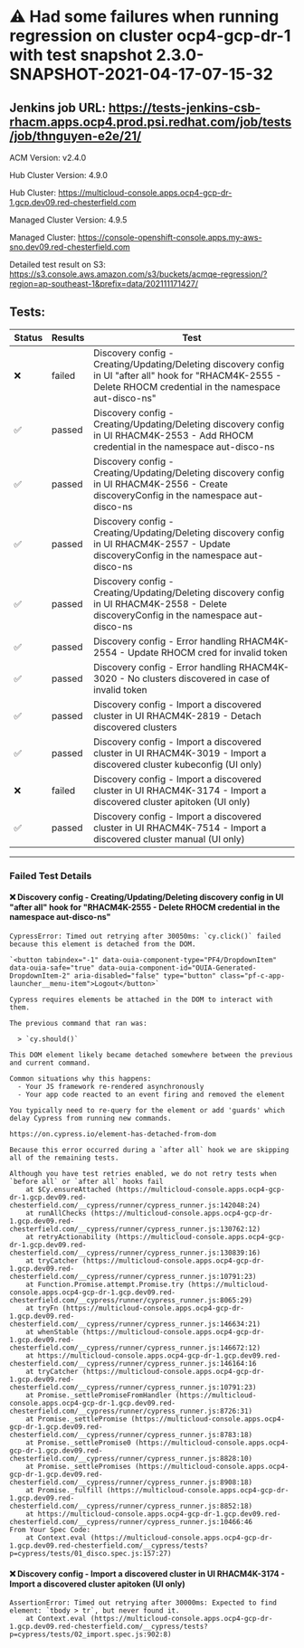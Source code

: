 # :warning: Had some failures when running regression on cluster ocp4-gcp-dr-1 with test snapshot 2.3.0-SNAPSHOT-2021-04-17-07-15-32 

## Jenkins job URL: https://tests-jenkins-csb-rhacm.apps.ocp4.prod.psi.redhat.com/job/tests/job/thnguyen-e2e/21/


ACM Version: v2.4.0

Hub Cluster Version: 4.9.0

Hub Cluster: https://multicloud-console.apps.ocp4-gcp-dr-1.gcp.dev09.red-chesterfield.com

Managed Cluster Version: 4.9.5

Managed Cluster: https://console-openshift-console.apps.my-aws-sno.dev09.red-chesterfield.com

Detailed test result on S3: https://s3.console.aws.amazon.com/s3/buckets/acmqe-regression/?region=ap-southeast-1&prefix=data/202111171427/

## Tests:

|Status|Results|Test|
|---|---|---|
| :x: | failed | Discovery config - Creating/Updating/Deleting discovery config in UI "after all" hook for "RHACM4K-2555 - Delete RHOCM credential in the namespace aut-disco-ns" |
| :white_check_mark: | passed | Discovery config - Creating/Updating/Deleting discovery config in UI RHACM4K-2553 - Add RHOCM credential in the namespace aut-disco-ns |
| :white_check_mark: | passed | Discovery config - Creating/Updating/Deleting discovery config in UI RHACM4K-2556 - Create discoveryConfig in the namespace aut-disco-ns |
| :white_check_mark: | passed | Discovery config - Creating/Updating/Deleting discovery config in UI RHACM4K-2557 - Update discoveryConfig in the namespace aut-disco-ns |
| :white_check_mark: | passed | Discovery config - Creating/Updating/Deleting discovery config in UI RHACM4K-2558 - Delete discoveryConfig in the namespace aut-disco-ns |
| :white_check_mark: | passed | Discovery config - Error handling RHACM4K-2554 - Update RHOCM cred for invalid token |
| :white_check_mark: | passed | Discovery config - Error handling RHACM4K-3020 - No clusters discovered in case of invalid token |
| :white_check_mark: | passed | Discovery config - Import a discovered cluster in UI RHACM4K-2819 - Detach discovered clusters |
| :white_check_mark: | passed | Discovery config - Import a discovered cluster in UI RHACM4K-3019 - Import a discovered cluster kubeconfig (UI only) |
| :x: | failed | Discovery config - Import a discovered cluster in UI RHACM4K-3174 - Import a discovered cluster apitoken (UI only) |
| :white_check_mark: | passed | Discovery config - Import a discovered cluster in UI RHACM4K-7514 - Import a discovered cluster manual (UI only) |


---

### Failed Test Details

#### :x: Discovery config - Creating/Updating/Deleting discovery config in UI "after all" hook for "RHACM4K-2555 - Delete RHOCM credential in the namespace aut-disco-ns"

```
CypressError: Timed out retrying after 30050ms: `cy.click()` failed because this element is detached from the DOM.

`<button tabindex="-1" data-ouia-component-type="PF4/DropdownItem" data-ouia-safe="true" data-ouia-component-id="OUIA-Generated-DropdownItem-2" aria-disabled="false" type="button" class="pf-c-app-launcher__menu-item">Logout</button>`

Cypress requires elements be attached in the DOM to interact with them.

The previous command that ran was:

  > `cy.should()`

This DOM element likely became detached somewhere between the previous and current command.

Common situations why this happens:
  - Your JS framework re-rendered asynchronously
  - Your app code reacted to an event firing and removed the element

You typically need to re-query for the element or add 'guards' which delay Cypress from running new commands.

https://on.cypress.io/element-has-detached-from-dom

Because this error occurred during a `after all` hook we are skipping all of the remaining tests.

Although you have test retries enabled, we do not retry tests when `before all` or `after all` hooks fail
    at $Cy.ensureAttached (https://multicloud-console.apps.ocp4-gcp-dr-1.gcp.dev09.red-chesterfield.com/__cypress/runner/cypress_runner.js:142048:24)
    at runAllChecks (https://multicloud-console.apps.ocp4-gcp-dr-1.gcp.dev09.red-chesterfield.com/__cypress/runner/cypress_runner.js:130762:12)
    at retryActionability (https://multicloud-console.apps.ocp4-gcp-dr-1.gcp.dev09.red-chesterfield.com/__cypress/runner/cypress_runner.js:130839:16)
    at tryCatcher (https://multicloud-console.apps.ocp4-gcp-dr-1.gcp.dev09.red-chesterfield.com/__cypress/runner/cypress_runner.js:10791:23)
    at Function.Promise.attempt.Promise.try (https://multicloud-console.apps.ocp4-gcp-dr-1.gcp.dev09.red-chesterfield.com/__cypress/runner/cypress_runner.js:8065:29)
    at tryFn (https://multicloud-console.apps.ocp4-gcp-dr-1.gcp.dev09.red-chesterfield.com/__cypress/runner/cypress_runner.js:146634:21)
    at whenStable (https://multicloud-console.apps.ocp4-gcp-dr-1.gcp.dev09.red-chesterfield.com/__cypress/runner/cypress_runner.js:146672:12)
    at https://multicloud-console.apps.ocp4-gcp-dr-1.gcp.dev09.red-chesterfield.com/__cypress/runner/cypress_runner.js:146164:16
    at tryCatcher (https://multicloud-console.apps.ocp4-gcp-dr-1.gcp.dev09.red-chesterfield.com/__cypress/runner/cypress_runner.js:10791:23)
    at Promise._settlePromiseFromHandler (https://multicloud-console.apps.ocp4-gcp-dr-1.gcp.dev09.red-chesterfield.com/__cypress/runner/cypress_runner.js:8726:31)
    at Promise._settlePromise (https://multicloud-console.apps.ocp4-gcp-dr-1.gcp.dev09.red-chesterfield.com/__cypress/runner/cypress_runner.js:8783:18)
    at Promise._settlePromise0 (https://multicloud-console.apps.ocp4-gcp-dr-1.gcp.dev09.red-chesterfield.com/__cypress/runner/cypress_runner.js:8828:10)
    at Promise._settlePromises (https://multicloud-console.apps.ocp4-gcp-dr-1.gcp.dev09.red-chesterfield.com/__cypress/runner/cypress_runner.js:8908:18)
    at Promise._fulfill (https://multicloud-console.apps.ocp4-gcp-dr-1.gcp.dev09.red-chesterfield.com/__cypress/runner/cypress_runner.js:8852:18)
    at https://multicloud-console.apps.ocp4-gcp-dr-1.gcp.dev09.red-chesterfield.com/__cypress/runner/cypress_runner.js:10466:46
From Your Spec Code:
    at Context.eval (https://multicloud-console.apps.ocp4-gcp-dr-1.gcp.dev09.red-chesterfield.com/__cypress/tests?p=cypress/tests/01_disco.spec.js:157:27)
```

#### :x: Discovery config - Import a discovered cluster in UI RHACM4K-3174 - Import a discovered cluster apitoken (UI only)

```
AssertionError: Timed out retrying after 30000ms: Expected to find element: `tbody > tr`, but never found it.
    at Context.eval (https://multicloud-console.apps.ocp4-gcp-dr-1.gcp.dev09.red-chesterfield.com/__cypress/tests?p=cypress/tests/02_import.spec.js:902:8)
```

